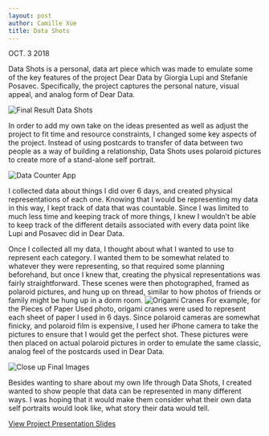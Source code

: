 ```yaml
---
layout: post
author: Camille Xue
title: Data Shots
---
```


OCT. 3 2018

Data Shots is a personal, data art piece which was made to emulate some of the key features of the project Dear Data by Giorgia Lupi and Stefanie Posavec. Specifically, the project captures the personal nature, visual appeal, and analog form of Dear Data. 

![Final Result Data Shots](https://image.ibb.co/kkDSDe/IMG_0009.jpg)

In order to add my own take on the ideas presented as well as adjust the project to fit time and resource constraints, I changed some key aspects of the project. Instead of using postcards to transfer of data between two people as a way of building a relationship, Data Shots uses polaroid pictures to create more of a stand-alone self portrait.

![Data Counter App](https://image.ibb.co/i54CeK/IMG_0019.png)

I collected data about things I did over 6 days, and created physical representations of each one. Knowing that I would be representing my data in this way, I kept track of data that was countable. Since I was limited to much less time and keeping track of more things, I knew I wouldn’t be able to keep track of the different details associated with every data point like Lupi and Posavec did in Dear Data. 

Once I collected all my data, I thought about what I wanted to use to represent each category. I wanted them to be somewhat related to whatever they were representing, so that required some planning beforehand, but once I knew that, creating the physical representations was fairly straightforward. These scenes were then photographed, framed as polaroid pictures, and hung up on thread, similar to how photos of friends or family might be hung up in a dorm room. 
![Origami Cranes](https://image.ibb.co/fWWEte/IMG_9918_Copy.jpg)
For example, for the Pieces of Paper Used photo, origami cranes were used to represent each sheet of paper I used in 6 days. Since polaroid cameras are somewhat finicky, and polaroid film is expensive, I used her iPhone camera to take the pictures to ensure that I would get the perfect shot. These pictures were then placed on actual polaroid pictures in order to emulate the same classic, analog feel of the postcards used in Dear Data.

![Close up Final Images](https://preview.ibb.co/bK35zK/IMG_0010.jpg)

Besides wanting to share about my own life through Data Shots, I created wanted to show people that data can be represented in many different ways. I was hoping that it would make them consider what their own data self portraits would look like, what story their data would tell. 



[View Project Presentation Slides](https://docs.google.com/presentation/d/1QdLSBwyBzRJPPDz5xiX77TM8DbSsVgiU3U4OdYlst8Q/edit?usp=sharing)


